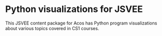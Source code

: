 # Python visualizations for JSVEE

This JSVEE content package for Acos has Python program
visualizations about various topics covered in CS1 courses.
